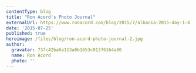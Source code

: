 ```yaml
---
contentType: blog
title: "Ron Acord's Photo Journal"
externalUrl: https://www.ronacord.com/blog/2015/7/albania-2015-day-1-4
date: '2015-07-25'
published: true
heroimage: /files/blog/ron-acord-photo-journal-2.jpg
author:
  gravatar: 737c42ba6a113a0b1653c01376164a80
  name: Ron Acord
  photo: ''
---
```

